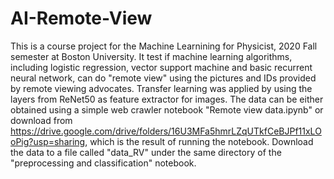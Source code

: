 # AI-Remote-View
This is a course project for the Machine Learnining for Physicist, 2020 Fall semester at Boston University.
It test if machine learning algorithms, including logistic regression, vector support machine and basic recurrent neural network, can do "remote view" using the pictures and IDs provided by remote viewing advocates. Transfer learning was applied by using the layers from ReNet50 as feature extractor for images.
The data can be either obtained using a simple web crawler notebook "Remote view data.ipynb" or download from https://drive.google.com/drive/folders/16U3MFa5hmrLZqUTkfCeBJPf11xLOoPig?usp=sharing, which is the result of running the notebook. Download the data to a file called "data_RV" under the same directory of the "preprocessing and classification" notebook. 
